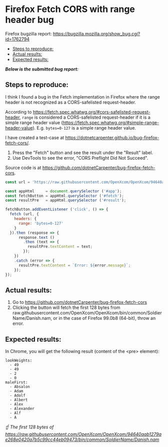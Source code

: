 # Firefox Fetch CORS with range header bug

Firefox bugzilla report: https://bugzilla.mozilla.org/show_bug.cgi?id=1762794

- [Steps to reproduce:](#steps-to-reproduce)
- [Actual results:](#actual-results)
- [Expected results:](#expected-results)

_**Below is the submitted bug report:**_

## Steps to reproduce:

I think I found a bug in the Fetch implementation in Firefox where the range header is not recognized as a CORS-safelisted request-header.

According to https://fetch.spec.whatwg.org/#cors-safelisted-request-header, `range` is considered a CORS-safelisted request-header if it is a simple range header value (https://fetch.spec.whatwg.org/#simple-range-header-value). E.g. `bytes=0-127` is a simple range header value.

I have created a test-case at https://dotnetcarpenter.github.io/bug-firefox-fetch-cors/.

1. Press the "Fetch" button and see the result under the "Result" label.
2. Use DevTools to see the error, "CORS Preflight Did Not Succeed".

Source code is at https://github.com/dotnetCarpenter/bug-firefox-fetch-cors.

```js
const url = 'https://raw.githubusercontent.com/OpenXcom/OpenXcom/94640aab1279ae268e0420a7b5c99cc44eb09473/bin/common/SoldierName/Danish.nam';

const appHtml     = document.querySelector ('#app');
const fetchButton = appHtml.querySelector ('#fetch');
const resultPre   = appHtml.querySelector ('#result');

fetchButton.addEventListener ('click', () => {
  fetch (url, {
    headers: {
      range: 'bytes=0-127'
    }
  }).then (response => {
      response.text ()
        .then (text => {
          resultPre.textContent = text;
        });
    })
    .catch (error => {
      resultPre.textContent = `Error: ${error.message}`;
    });
});
```


## Actual results:

1. Go to https://github.com/dotnetCarpenter/bug-firefox-fetch-cors
2. Clicking the button will fetch the first 128 bytes from raw.githubusercontent.com/OpenXcom/OpenXcom/bin/common/SoldierName/Danish.nam, or in the case of Firefox 99.0b8 (64-bit), throw an error.


## Expected results:

In Chrome, you will get the following result (content of the &lt;pre&gt; element):

```
lookWeights:
  - 49
  - 49
  - 2
  - 0
maleFirst:
  - Absalon
  - Adam
  - Adolf
  - Albert
  - Alex
  - Alexander
  - Alf
  - A
```
_☝️ The first 128 bytes of https://raw.githubusercontent.com/OpenXcom/OpenXcom/94640aab1279ae268e0420a7b5c99cc44eb09473/bin/common/SoldierName/Danish.nam_
